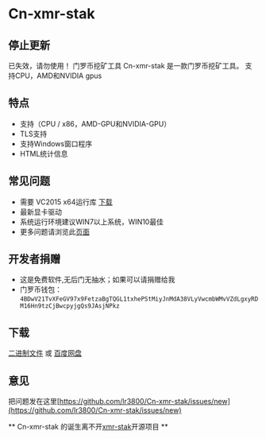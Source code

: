 # Cn-xmr-stak
## 停止更新
已失效，请勿使用！
门罗币挖矿工具
Cn-xmr-stak 是一款门罗币挖矿工具。 支持CPU，AMD和NVIDIA gpus
## 特点
* 支持（CPU / x86，AMD-GPU和NVIDIA-GPU）
* TLS支持
* 支持Windows窗口程序
* HTML统计信息
## 常见问题
* 需要 VC2015 x64运行库 [下载](https://go.microsoft.com/fwlink/?LinkId=746572)
* 最新显卡驱动
* 系统运行环境建议WIN7以上系统，WIN10最佳
* 更多问题请浏览此[页面](https://github.com/fireice-uk/xmr-stak/blob/master/doc/FAQ.md#selockmemoryprivilege-failed)

## 开发者捐赠
* 这是免费软件,无后门无抽水；如果可以请捐赠给我
* 门罗币钱包：
`4BDwV21TvXFeGV97x9FetzaBgTQGL1txhePStMiyJnMdA38VLyVwcmbWMvVZdLgxyRDM16Hn9tzCjBwcpyjgQs9JAsjNPkz`
 

## 下载
[二进制文件](https://github.com/lr3800/Cn-xmr-stak/releases) 或 [百度网盘](https://pan.baidu.com/s/1pMNND2N)

## 意见
把问题发在这里[https://github.com/lr3800/Cn-xmr-stak/issues/new](https://github.com/lr3800/Cn-xmr-stak/issues/new)


** Cn-xmr-stak 的诞生离不开[xmr-stak](https://github.com/fireice-uk/xmr-stak)开源项目 **
